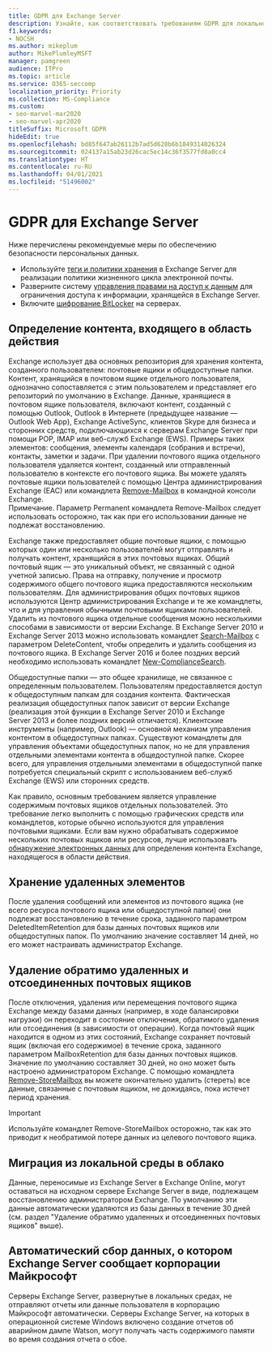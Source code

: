 ```yaml
---
title: GDPR для Exchange Server
description: Узнайте, как соответствовать требованиям GDPR для локального сервера Exchange Server, например в отношении хранения удаленных элементов и автоматического сбора данных.
f1.keywords:
- NOCSH
ms.author: mikeplum
author: MikePlumleyMSFT
manager: pamgreen
audience: ITPro
ms.topic: article
ms.service: O365-seccomp
localization_priority: Priority
ms.collection: MS-Compliance
ms.custom:
- seo-marvel-mar2020
- seo-marvel-apr2020
titleSuffix: Microsoft GDPR
hideEdit: true
ms.openlocfilehash: bd85f647ab26112b7ad5d628b6b1849314026324
ms.sourcegitcommit: 024137a15ab23d26cac5ec14c36f3577fd8a0cc4
ms.translationtype: HT
ms.contentlocale: ru-RU
ms.lasthandoff: 04/01/2021
ms.locfileid: "51496002"
---
```

# <a name="gdpr-for-exchange-server"></a>GDPR для Exchange Server

Ниже перечислены рекомендуемые меры по обеспечению безопасности персональных данных.

- Используйте [теги и политики хранения](https://technet.microsoft.com/library/dd297955(v=exchg.160).aspx) в Exchange Server для реализации политики жизненного цикла электронной почты.
- Разверните систему [управления правами на доступ к данным](https://technet.microsoft.com/library/dd638140(v=exchg.160).aspx) для ограничения доступа к информации, хранящейся в Exchange Server.
- Включите [шифрование BitLocker](https://blogs.technet.microsoft.com/exchange/2015/10/20/enabling-bitlocker-on-exchange-servers/) на серверах.

## <a name="identifying-in-scope-content"></a>Определение контента, входящего в область действия

Exchange использует два основных репозитория для хранения контента, созданного пользователем: почтовые ящики и общедоступные папки. Контент, хранящийся в почтовом ящике отдельного пользователя, однозначно сопоставляется с этим пользователем и представляет его репозиторий по умолчанию в Exchange. Данные, хранящиеся в почтовом ящике пользователя, включают контент, созданный с помощью Outlook, Outlook в Интернете (предыдущее название — Outlook Web App), Exchange ActiveSync, клиентов Skype для бизнеса и сторонних средств, подключающихся к серверам Exchange Server при помощи POP, IMAP или веб-служб Exchange (EWS). Примеры таких элементов: сообщения, элементы календаря (собрания и встречи), контакты, заметки и задачи. При удалении почтового ящика отдельного пользователя удаляется контент, созданный или отправленный пользователю в контексте его почтового ящика. Вы можете удалять почтовые ящики пользователей с помощью Центра администрирования Exchange (EAC) или командлета [Remove-Mailbox](/powershell/module/exchange/remove-mailbox) в командной консоли Exchange.\
Примечание. Параметр Permanent командлета Remove-Mailbox следует использовать осторожно, так как при его использовании данные не подлежат восстановлению.

Exchange также предоставляет общие почтовые ящики, с помощью которых один или несколько пользователей могут отправлять и получать контент, хранящийся в этих почтовых ящиках. Общий почтовый ящик — это уникальный объект, не связанный с одной учетной записью. Права на отправку, получение и просмотр содержимого общего почтового ящика предоставляются нескольким пользователям. Для администрирования общих почтовых ящиков используются Центр администрирования Exchange и те же командлеты, что и для управления обычными почтовыми ящиками пользователей. Удалить из почтового ящика отдельные сообщения можно несколькими способами в зависимости от версии Exchange. В Exchange Server 2010 и Exchange Server 2013 можно использовать командлет [Search-Mailbox](/powershell/module/exchange/search-mailbox) с параметром DeleteContent, чтобы определить и удалить сообщения из почтового ящика. В Exchange Server 2016 и более поздних версий необходимо использовать командлет [New-ComplianceSearch](https://technet.microsoft.com/library/ff459253(v=exchg.160).aspx).

Общедоступные папки — это общее хранилище, не связанное с определенным пользователем. Пользователям предоставляется доступ к общедоступным папкам для создания контента. Фактическая реализация общедоступных папок зависит от версии Exchange (реализация этой функции в Exchange Server 2010 и Exchange Server 2013 и более поздних версий отличается). Клиентские инструменты (например, Outlook) — основной механизм управления контентом в общедоступных папках. Существуют командлеты для управления объектами общедоступных папок, но не для управления отдельными элементами контента в общедоступной папке. Скорее всего, для управления отдельными элементами в общедоступной папке потребуется специальный скрипт с использованием веб-служб Exchange (EWS) или сторонних средств.

Как правило, основным требованием является управление содержимым почтовых ящиков отдельных пользователей. Это требование легко выполнить с помощью графических средств или командлетов, которые обычно используются для управления почтовыми ящиками. Если вам нужно обрабатывать содержимое нескольких почтовых ящиков или ресурсов, лучше использовать [обнаружение электронных данных](https://technet.microsoft.com/library/dd298021(v=exchg.160).aspx) для определения контента Exchange, находящегося в области действия.

## <a name="deleted-item-retention"></a>Хранение удаленных элементов

После удаления сообщений или элементов из почтового ящика (не всего ресурса почтового ящика или общедоступной папки) они подлежат восстановлению в течение срока, заданного параметром DeletedItemRetention для базы данных почтовых ящиков или общедоступных папок. По умолчанию значение составляет 14 дней, но его может настраивать администратор Exchange.

## <a name="removing-soft-deleted-and-disconnected-mailboxes"></a>Удаление обратимо удаленных и отсоединенных почтовых ящиков

После отключения, удаления или перемещения почтового ящика Exchange между базами данных (например, в ходе балансировки нагрузки) он переходит в состояние отключения, обратимого удаления или отсоединения (в зависимости от операции). Когда почтовый ящик находится в одном из этих состояний, Exchange сохраняет почтовый ящик (включая его содержимое) в течение срока, заданного параметром MailboxRetention для базы данных почтовых ящиков. Значение по умолчанию составляет 30 дней, но оно может быть настроено администратором Exchange. С помощью командлета [Remove-StoreMailbox](/powershell/module/exchange/remove-storemailbox) вы можете окончательно удалить (стереть) все данные, связанные с почтовым ящиком, не дожидаясь, пока истечет период хранения.

> [!IMPORTANT]
> Используйте командлет Remove-StoreMailbox осторожно, так как это приводит к необратимой потере данных из целевого почтового ящика. 

## <a name="on-prem-to-cloud-migrations"></a>Миграция из локальной среды в облако

Данные, переносимые из Exchange Server в Exchange Online, могут оставаться на исходном сервере Exchange Server в виде, подлежащем восстановлению администратором Exchange. По умолчанию эти данные автоматически удаляются из базы данных в течение 30 дней (см. раздел "Удаление обратимо удаленных и отсоединенных почтовых ящиков" выше).

## <a name="automatic-data-collection-reported-to-microsoft-by-exchange-server"></a>Автоматический сбор данных, о котором Exchange Server сообщает корпорации Майкрософт

Серверы Exchange Server, развернутые в локальных средах, не отправляют отчеты или данные пользователя в корпорацию Майкрософт автоматически. Серверы Exchange Server, на которых в операционной системе Windows включено создание отчетов об аварийном дампе Watson, могут получать часть содержимого памяти во время создания отчета о сбое.
